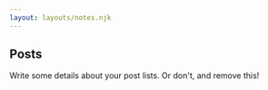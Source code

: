 ```yaml
---
layout: layouts/notes.njk
---
```


## Posts

Write some details about your post lists. Or don't, and remove this!